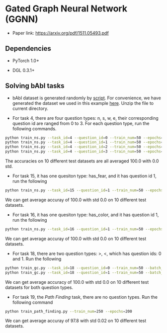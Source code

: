 # Gated Graph Neural Network (GGNN)

- Paper link: https://arxiv.org/pdf/1511.05493.pdf

## Dependencies
- PyTorch 1.0+

- DGL 0.3.1+

## Solving bAbI tasks

- bAbI dataset is generated randomly by [script](https://github.com/facebook/bAbI-tasks). For convenience, we have generated the dataset we used in this example [here](https://s3.us-east-2.amazonaws.com/dgl.ai/models/ggnn_babi_data.zip). Unzip the file to current directory.

- For task 4, there are four question types: n, s, w, e, their corresponding question id are ranged from 0 to 3. For each question type, run the following commands.

```bash
python train_ns.py --task_id=4 --question_id=0 --train_num=50 --epochs=10
python train_ns.py --task_id=4 --question_id=1 --train_num=50 --epochs=10
python train_ns.py --task_id=4 --question_id=2 --train_num=50 --epochs=10
python train_ns.py --task_id=4 --question_id=3 --train_num=50 --epochs=10
```
The accuracies on 10 different test datasets are all averaged 100.0 with 0.0 std.

- For task 15, it has one quesiton type: has_fear, and it has question id 1, run the following 

```bash
python train_ns.py --task_id=15 --question_id=1 --train_num=50 --epochs=15 --lr=1e-2
```

We can get average accuray of 100.0 with std 0.0 on 10 different test datasets.

- For task 16, it has one quesiton type: has_color, and it has question id 1, run the following 

```bash
python train_ns.py --task_id=16 --question_id=1 --train_num=50 --epochs=20 --lr=1e-2
```

We can get average accuray of 100.0 with std 0.0 on 10 different test datasets.

- For task 18, there are two question types: >, <, which has question ids: 0 and 1. Run the following

```bash
python train_gc.py --task_id=18 --question_id=0 --train_num=50 --batch_size=10 --lr=1e-3 --epochs=20
python train_gc.py --task_id=18 --question_id=1 --train_num=50 --batch_size=10 --lr=1e-3 --epochs=20
```

We can get average accuracy of 100.0 with std 0.0 on 10 different test datasets for both question types.

- For task 19, the *Path Finding* task, there are no question types. Run the following command

```bash
python train_path_finding.py --train_num=250 --epochs=200
```

We can get average accuray of 97.8 with std 0.02 on 10 different test datasets.







